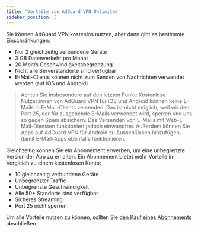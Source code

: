 ```yaml
---
title: 'Vorteile von AdGuard VPN Unlimited'
sidebar_position: 5
---
```


Sie können AdGuard VPN kostenlos nutzen, aber dann gibt es bestimmte Einschränkungen:

- Nur 2 gleichzeitig verbundene Geräte
- 3 GB Datenverkehr pro Monat
- 20 Mbit/s Geschwindigkeitsbegrenzung
- Nicht alle Serverstandorte sind verfügbar
- E-Mail-Clients können nicht zum Senden von Nachrichten verwendet werden (auf iOS und Android)

> Achten Sie insbesondere auf den letzten Punkt: Kostenlose Nutzer:innen von AdGuard VPN für iOS und Android können keine E-Mails in E-Mail-Clients versenden. Das ist nicht möglich, weil wir den Port 25, der für ausgehende E-Mails verwendet wird, sperren und uns so gegen Spam absichern. Das Versenden von E-Mails mit Web-E-Mail-Diensten funktioniert jedoch einwandfrei. Außerdem können Sie Apps auf AdGuard VPN für Android zu Ausschlüssen hinzufügen, damit E-Mail-Apps ebenfalls funktionieren.

Gleichzeitig können Sie ein Abonnement erwerben, um eine unbegrenzte Version der App zu erhalten. Ein Abonnement bietet mehr Vorteile im Vergleich zu einem kostenlosen Konto:

- 10 gleichzeitig verbundene Geräte
- Unbegrenzter Traffic
- Unbegrenzte Geschwindigkeit
- Alle 50+ Standorte sind verfügbar
- Sicheres Streaming
- Port 25 nicht sperren

Um alle Vorteile nutzen zu können, sollten Sie [den Kauf eines Abonnements](subscription.md) abschließen.
